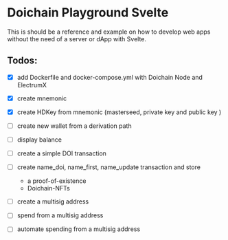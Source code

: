 # Doichain Playground Svelte

This is should be a reference and example on how to develop web apps without the need of a server or dApp with Svelte.

## Todos:
- [x] add Dockerfile and docker-compose.yml with Doichain Node and ElectrumX
- [x] create mnemonic
- [x] create HDKey from mnemonic (masterseed, private key and public key )
- [ ] create new wallet from a derivation path 
- [ ] display balance
- [ ] create a simple DOI transaction 
- [ ] create name_doi, name_first, name_update transaction and store
  - a proof-of-existence
  - Doichain-NFTs
- [ ] create a multisig address
- [ ] spend from a multisig address
- [ ] automate spending from a multisig address

